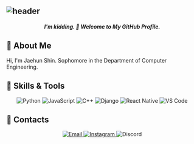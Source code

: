 
![header](https://capsule-render.vercel.app/api?type=waving&color=gradient&height=200&section=header&text="Stop%20reading%20this%20and%20go%20study%20your%20tech%20stack."&fontSize=25&animation=fadeIn)
---
<h5 align="center"> I'm kidding. 👋 Welcome to My GitHub Profile.</h5>

## 📝 About Me 
<p>Hi, I'm Jaehun Shin. Sophomore in the Department of Computer Engineering.

## 🔧 Skills & Tools 
<div align="center"> 
<img src="https://img.shields.io/badge/Python-3776AB?style=for-the-badge&logo=python&logoColor=white" alt="Python"> 
<img src="https://img.shields.io/badge/JavaScript-F7DF1E?style=for-the-badge&logo=javascript&logoColor=black" alt="JavaScript"> 
<img src="https://img.shields.io/badge/C++-00599C?style=for-the-badge&logo=cplusplus&logoColor=white" alt="C++"> 
<img src="https://img.shields.io/badge/Django-092E20?style=for-the-badge&logo=django&logoColor=white" alt="Django"> 
<img src="https://img.shields.io/badge/React_Native-20232A?style=for-the-badge&logo=react&logoColor=61DAFB" alt="React Native">
 <img src="https://img.shields.io/badge/VS_Code-007ACC?style=for-the-badge&logo=visualstudiocode&logoColor=white" alt="VS Code">
  </div>



## 💬 Contacts
<div align="center"> 
<a href="jhshin0422@gmail.com"> <img src="https://img.shields.io/badge/Email-D14836?style=for-the-badge&logo=gmail&logoColor=white" alt="Email"> </a>
  <a href="https://instagram.com/jaehunshin_"> <img src="https://img.shields.io/badge/Instagram-E4405F?style=for-the-badge&logo=instagram&logoColor=white" alt="Instagram"> </a>
  <img src="https://img.shields.io/badge/Discord-5865F2?style=for-the-badge&logo=discord&logoColor=white" alt="Discord">
